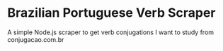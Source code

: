 # Brazilian Portuguese Verb Scraper

A simple Node.js scraper to get verb conjugations I want to study from conjugacao.com.br
